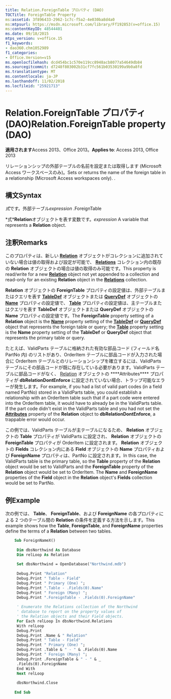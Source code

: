 ```yaml
---
title: Relation.ForeignTable プロパティ (DAO)
TOCTitle: ForeignTable Property
ms:assetid: 3f896433-2962-1c7c-f5a2-4e030ba8d4a0
ms:mtpsurl: https://msdn.microsoft.com/library/Ff192853(v=office.15)
ms:contentKeyID: 48544401
ms.date: 09/18/2015
mtps_version: v=office.15
f1_keywords:
- dao360.chm1052989
f1_categories:
- Office.Version=v15
ms.openlocfilehash: dcd454bc1c570e119cc8948acb8077a54649db84
ms.sourcegitcommit: d7248f803002b31cf7fc561b03530199a9b0a8fd
ms.translationtype: MT
ms.contentlocale: ja-JP
ms.lasthandoff: 11/02/2018
ms.locfileid: "25921713"
---
```

# <a name="relationforeigntable-property-dao"></a><span data-ttu-id="fb719-102">Relation.ForeignTable プロパティ (DAO)</span><span class="sxs-lookup"><span data-stu-id="fb719-102">Relation.ForeignTable property (DAO)</span></span>


<span data-ttu-id="fb719-103">**適用されます**Access 2013、Office 2013。</span><span class="sxs-lookup"><span data-stu-id="fb719-103">**Applies to**: Access 2013, Office 2013</span></span>

<span data-ttu-id="fb719-p101">リレーションシップの外部テーブルの名前を設定または取得します (Microsoft Access ワークスペースのみ)。</span><span class="sxs-lookup"><span data-stu-id="fb719-p101">Sets or returns the name of the foreign table in a relationship (Microsoft Access workspaces only). .</span></span>

## <a name="syntax"></a><span data-ttu-id="fb719-106">構文</span><span class="sxs-lookup"><span data-stu-id="fb719-106">Syntax</span></span>

<span data-ttu-id="fb719-107">*式*です。外部テーブル</span><span class="sxs-lookup"><span data-stu-id="fb719-107">*expression* .ForeignTable</span></span>

<span data-ttu-id="fb719-108">\*式\***Relation**オブジェクトを表す変数です。</span><span class="sxs-lookup"><span data-stu-id="fb719-108">*expression* A variable that represents a **Relation** object.</span></span>

## <a name="remarks"></a><span data-ttu-id="fb719-109">注釈</span><span class="sxs-lookup"><span data-stu-id="fb719-109">Remarks</span></span>

<span data-ttu-id="fb719-110">このプロパティは、新しい **[Relation](relation-object-dao.md)** オブジェクトがコレクションに追加されていない場合は値の取得および設定が可能で、 [**Relations**](relations-collection-dao.md) コレクション内の既存の **Relation** オブジェクトの場合は値の取得のみ可能です。</span><span class="sxs-lookup"><span data-stu-id="fb719-110">This property is read/write for a new **[Relation](relation-object-dao.md)** object not yet appended to a collection and read-only for an existing **Relation** object in the **[Relations](relations-collection-dao.md)** collection.</span></span>

<span data-ttu-id="fb719-111">**Relation** オブジェクトの **ForeignTable** プロパティの設定値は、外部テーブルまたはクエリを表す **[TableDef](connection-name-property-dao.md)** オブジェクトまたは **[QueryDef](tabledef-object-dao.md)** オブジェクトの **[Name](querydef-object-dao.md)** プロパティの設定値で、 **[Table](relation-table-property-dao.md)** プロパティの設定値は、主テーブルまたはクエリを表す **TableDef** オブジェクトまたは **QueryDef** オブジェクトの **Name** プロパティの設定値です。</span><span class="sxs-lookup"><span data-stu-id="fb719-111">The **ForeignTable** property setting of a **Relation** object is the **[Name](connection-name-property-dao.md)** property setting of the **[TableDef](tabledef-object-dao.md)** or **[QueryDef](querydef-object-dao.md)** object that represents the foreign table or query; the **[Table](relation-table-property-dao.md)** property setting is the **Name** property setting of the **TableDef** or **QueryDef** object that represents the primary table or query.</span></span>

<span data-ttu-id="fb719-p102">たとえば、ValidParts テーブルに格納された有効な部品コード (フィールド名 PartNo 内) のリストがあり、OrderItem テーブルに部品コードが入力された場合に OrderItem テーブルとのリレーションシップを確立するには、ValidParts テーブルにその部品コードが既に存在している必要があります。ValidParts テーブルに部品コードがなく、 [Relation](field-attributes-property-dao.md) オブジェクトの \*\*\*\*Attributes\*\*\*\* プロパティが **dbRelationDontEnforce** に設定されていない場合、トラップ可能なエラーが発生します。</span><span class="sxs-lookup"><span data-stu-id="fb719-p102">For example, if you had a list of valid part codes (in a field named PartNo) stored in a ValidParts table, you could establish a relationship with an OrderItem table such that if a part code were entered into the OrderItem table, it would have to already be in the ValidParts table. If the part code didn't exist in the ValidParts table and you had not set the **[Attributes](field-attributes-property-dao.md)** property of the **Relation** object to **dbRelationDontEnforce**, a trappable error would occur.</span></span>

<span data-ttu-id="fb719-p103">この例では、ValidParts テーブルが主テーブルになるため、 **Relation** オブジェクトの **Table** プロパティが ValidParts に設定され、 **Relation** オブジェクトの **ForeignTable** プロパティが OrderItem に設定されます。 **Relation** オブジェクトの **Fields** コレクション内にある **Field** オブジェクトの **Name** プロパティおよび **ForeignName** プロパティは、PartNo に設定されます。</span><span class="sxs-lookup"><span data-stu-id="fb719-p103">In this case, the ValidParts table is the primary table, so the **Table** property of the **Relation** object would be set to ValidParts and the **ForeignTable** property of the **Relation** object would be set to OrderItem. The **Name** and **ForeignName** properties of the **Field** object in the **Relation** object's **Fields** collection would be set to PartNo.</span></span>

## <a name="example"></a><span data-ttu-id="fb719-116">例</span><span class="sxs-lookup"><span data-stu-id="fb719-116">Example</span></span>

<span data-ttu-id="fb719-117">次の例では、 **Table**、 **ForeignTable**、および **ForeignName** の各プロパティによる 2 つのテーブル間の **Relation** の条件を定義する方法を示します。</span><span class="sxs-lookup"><span data-stu-id="fb719-117">This example shows how the **Table**, **ForeignTable**, and **ForeignName** properties define the terms of a **Relation** between two tables.</span></span>

```vb 
    Sub ForeignNameX() 
     
     Dim dbsNorthwind As Database 
     Dim relLoop As Relation 
     
     Set dbsNorthwind = OpenDatabase("Northwind.mdb") 
     
     Debug.Print "Relation" 
     Debug.Print " Table - Field" 
     Debug.Print " Primary (One) "; 
     Debug.Print ".Table - .Fields(0).Name" 
     Debug.Print " Foreign (Many) "; 
     Debug.Print ".ForeignTable - .Fields(0).ForeignName" 
     
     ' Enumerate the Relations collection of the Northwind 
     ' database to report on the property values of 
     ' the Relation objects and their Field objects. 
     For Each relLoop In dbsNorthwind.Relations 
     With relLoop 
     Debug.Print 
     Debug.Print .Name & " Relation" 
     Debug.Print " Table - Field" 
     Debug.Print " Primary (One) "; 
     Debug.Print .Table & " - " & .Fields(0).Name 
     Debug.Print " Foreign (Many) "; 
     Debug.Print .ForeignTable & " - " & _ 
     .Fields(0).ForeignName 
     End With 
     Next relLoop 
     
     dbsNorthwind.Close 
     
    End Sub
```
